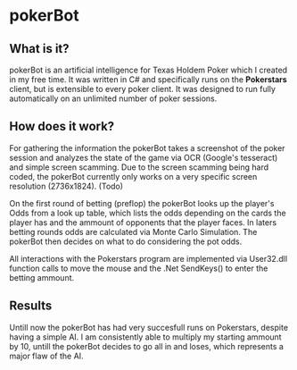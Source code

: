 # pokerBot

## What is it?
pokerBot is an artificial intelligence for Texas Holdem Poker which I created in my free time. It was written in C# and specifically runs on the **Pokerstars** client, but is extensible to every poker client. It was designed to run fully automatically on an unlimited number of poker sessions.

## How does it work?


For gathering the information the pokerBot takes a screenshot of the poker session and analyzes the state of the game via OCR (Google's tesseract) and simple screen scamming. Due to the screen scamming being hard coded, the pokerBot currently only works on a very specific screen resolution (2736x1824). (Todo)


On the first round of betting (preflop) the pokerBot looks up the player's Odds from a look up table, which lists the odds depending on the cards the player has and the ammount of opponents that the player faces. In laters betting rounds odds are calculated via Monte Carlo Simulation. The pokerBot then decides on what to do considering the pot odds.


All interactions with the Pokerstars program are implemented via User32.dll function calls to move the mouse and the .Net SendKeys() to enter the betting ammount.

## Results

Untill now the pokerBot has had very succesfull runs on Pokerstars, despite having a simple AI. I am consistently able to multiply my starting ammount by 10, untill the pokerBot decides to go all in and loses, which represents a major flaw of the AI. 

